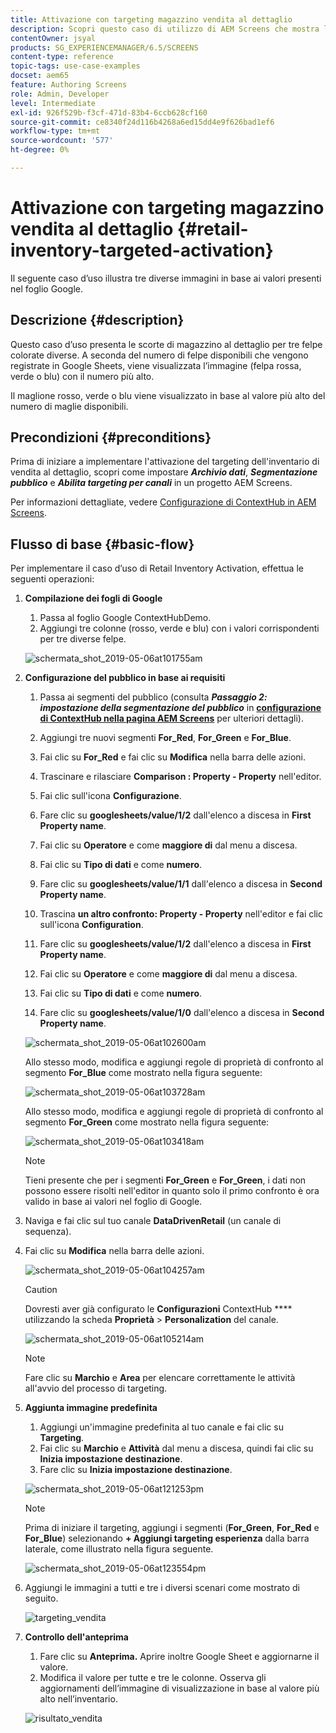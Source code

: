 ```yaml
---
title: Attivazione con targeting magazzino vendita al dettaglio
description: Scopri questo caso di utilizzo di AEM Screens che mostra le scorte di magazzino per la vendita al dettaglio per tre felpe colorate diverse.
contentOwner: jsyal
products: SG_EXPERIENCEMANAGER/6.5/SCREENS
content-type: reference
topic-tags: use-case-examples
docset: aem65
feature: Authoring Screens
role: Admin, Developer
level: Intermediate
exl-id: 926f529b-f3cf-471d-83b4-6ccb628cf160
source-git-commit: ce8340f24d116b4268a6ed15dd4e9f626bad1ef6
workflow-type: tm+mt
source-wordcount: '577'
ht-degree: 0%

---
```


# Attivazione con targeting magazzino vendita al dettaglio {#retail-inventory-targeted-activation}

Il seguente caso d’uso illustra tre diverse immagini in base ai valori presenti nel foglio Google.

## Descrizione {#description}

Questo caso d’uso presenta le scorte di magazzino al dettaglio per tre felpe colorate diverse. A seconda del numero di felpe disponibili che vengono registrate in Google Sheets, viene visualizzata l’immagine (felpa rossa, verde o blu) con il numero più alto.

Il maglione rosso, verde o blu viene visualizzato in base al valore più alto del numero di maglie disponibili.

## Precondizioni {#preconditions}

Prima di iniziare a implementare l&#39;attivazione del targeting dell&#39;inventario di vendita al dettaglio, scopri come impostare ***Archivio dati***, ***Segmentazione pubblico*** e ***Abilita targeting per canali*** in un progetto AEM Screens.

Per informazioni dettagliate, vedere [Configurazione di ContextHub in AEM Screens](configuring-context-hub.md).

## Flusso di base {#basic-flow}

Per implementare il caso d’uso di Retail Inventory Activation, effettua le seguenti operazioni:

1. **Compilazione dei fogli di Google**

   1. Passa al foglio Google ContextHubDemo.
   1. Aggiungi tre colonne (rosso, verde e blu) con i valori corrispondenti per tre diverse felpe.

   ![schermata_shot_2019-05-06at101755am](assets/screen_shot_2019-05-06at101755am.png)

1. **Configurazione del pubblico in base ai requisiti**

   1. Passa ai segmenti del pubblico (consulta ***Passaggio 2: impostazione della segmentazione del pubblico*** in **[configurazione di ContextHub nella pagina AEM Screens](configuring-context-hub.md)** per ulteriori dettagli).

   1. Aggiungi tre nuovi segmenti **For_Red**, **For_Green** e **For_Blue**.

   1. Fai clic su **For_Red** e fai clic su **Modifica** nella barra delle azioni.

   1. Trascinare e rilasciare **Comparison : Property - Property** nell&#39;editor.
   1. Fai clic sull&#39;icona **Configurazione**.
   1. Fare clic su **googlesheets/value/1/2** dall&#39;elenco a discesa in **First Property name**.
   1. Fai clic su **Operatore** e come **maggiore di** dal menu a discesa.
   1. Fai clic su **Tipo di dati** e come **numero**.
   1. Fare clic su **googlesheets/value/1/1** dall&#39;elenco a discesa in **Second Property name**.
   1. Trascina **un altro confronto: Property - Property** nell&#39;editor e fai clic sull&#39;icona **Configuration**.
   1. Fare clic su **googlesheets/value/1/2** dall&#39;elenco a discesa in **First Property name**.
   1. Fai clic su **Operatore** e come **maggiore di** dal menu a discesa.
   1. Fai clic su **Tipo di dati** e come **numero**.
   1. Fare clic su **googlesheets/value/1/0** dall&#39;elenco a discesa in **Second Property name**.

   ![schermata_shot_2019-05-06at102600am](assets/screen_shot_2019-05-06at102600am.png)

   Allo stesso modo, modifica e aggiungi regole di proprietà di confronto al segmento **For_Blue** come mostrato nella figura seguente:

   ![schermata_shot_2019-05-06at103728am](assets/screen_shot_2019-05-06at103728am.png)

   Allo stesso modo, modifica e aggiungi regole di proprietà di confronto al segmento **For_Green** come mostrato nella figura seguente:

   ![schermata_shot_2019-05-06at103418am](assets/screen_shot_2019-05-06at103418am.png)

   >[!NOTE]
   >
   >Tieni presente che per i segmenti **For_Green** e **For_Green**, i dati non possono essere risolti nell&#39;editor in quanto solo il primo confronto è ora valido in base ai valori nel foglio di Google.

1. Naviga e fai clic sul tuo canale **DataDrivenRetail** (un canale di sequenza).
1. Fai clic su **Modifica** nella barra delle azioni.

   ![schermata_shot_2019-05-06at104257am](assets/screen_shot_2019-05-06at104257am.png)

   >[!CAUTION]
   >
   >Dovresti aver già configurato le **Configurazioni** ContextHub **** utilizzando la scheda **Proprietà** > **Personalization** del canale.

   ![schermata_shot_2019-05-06at105214am](assets/screen_shot_2019-05-06at105214am.png)

   >[!NOTE]
   >
   >Fare clic su **Marchio** e **Area** per elencare correttamente le attività all&#39;avvio del processo di targeting.

1. **Aggiunta immagine predefinita**

   1. Aggiungi un&#39;immagine predefinita al tuo canale e fai clic su **Targeting**.
   1. Fai clic su **Marchio** e **Attività** dal menu a discesa, quindi fai clic su **Inizia impostazione destinazione**.
   1. Fare clic su **Inizia impostazione destinazione**.

   ![schermata_shot_2019-05-06at121253pm](assets/screen_shot_2019-05-06at121253pm.png)

   >[!NOTE]
   >
   >Prima di iniziare il targeting, aggiungi i segmenti (**For_Green**, **For_Red** e **For_Blue**) selezionando **+ Aggiungi targeting esperienza** dalla barra laterale, come illustrato nella figura seguente.

   ![schermata_shot_2019-05-06at123554pm](assets/screen_shot_2019-05-06at123554pm.png)

1. Aggiungi le immagini a tutti e tre i diversi scenari come mostrato di seguito.

   ![targeting_vendita](assets/retail_targeting.gif)

1. **Controllo dell&#39;anteprima**

   1. Fare clic su **Anteprima.** Aprire inoltre Google Sheet e aggiornarne il valore.
   1. Modifica il valore per tutte e tre le colonne. Osserva gli aggiornamenti dell’immagine di visualizzazione in base al valore più alto nell’inventario.

   ![risultato_vendita](assets/retail_result.gif)
